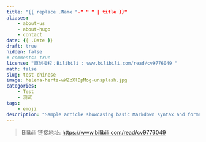 ```yaml
---
title: "{{ replace .Name "-" " " | title }}"
aliases:
    - about-us
    - about-hugo
    - contact
date: {{ .Date }}
draft: true
hidden: false
# comments: true
license: "原创授权：Bilibili : www.bilibili.com/read/cv9776049 "
math: false
slug: test-chinese
image: helena-hertz-wWZzXlDpMog-unsplash.jpg
categories:
    - Test
    - 测试
tags: 
    - emoji
description: "Sample article showcasing basic Markdown syntax and formatting for HTML elements."
---
```


> Bilibili 链接地址: https://www.bilibili.com/read/cv9776049


